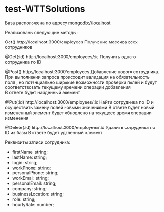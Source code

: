 # test-WTTSolutions

База <employee> расположена по адресу <mongodb://localhost>

Реализованы следующие методы:

Get() http://localhost:3000/employees
Получение массива всех сотрудников

@Get(:id) http://localhost:3000/employees/:id
Получить одного сотрудника по ID

@Post() http://localhost:3000/employees
Добавление нового сотрудника. При выполнении запроса происходит валидация на обязательность поля <firstName>,
но потенциально широкие возможности проверки полей
<dateAdded> и <dateUpdated> будут соответствовать текущему времени операции добавления  
В ответе будет найденный элемент

@Put(:id) http://localhost:3000/employees/:id
Найти сотрудника по ID и осуществить замену полей новыми значениями
В ответе будет новый измененный элемент
<dateUpdated> будет обновлено на текущеее время операции изменения

@Delete(:id) http://localhost:3000/employees/:id
Удалить сотрудника по ID из базы
В ответе будет удаленный элемент

Реквизиты записи сотрудника:
-    firstName: string;
-    lastName: string;
-    login: string;
-    workPhone: string;
-    personalPhone: string;
-    workEmail: string;
-    personalEmail: string;
-    company: string;
-    businessLocation: string;
-    role: string;
-    hourlyRate: number;

